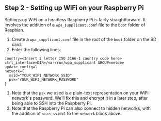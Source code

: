 ## Step 2 - Setting up WiFi on your Raspberry Pi

Settings up WiFi on a headless Raspberry Pi is fairly straightforward. It involves the addition of a `wpa_supplicant.conf` file to the `boot` folder of Raspbian.

1. Create a `wpa_supplicant.conf` file in the root of the `boot` folder on the SD card.
1. Enter the following lines:
```
country=<Insert 2 letter ISO 3166-1 country code here>
ctrl_interface=DIR=/var/run/wpa_supplicant GROUP=netdev
update_config=1
network={
  ssid="YOUR_WIFI_NETWORK_SSID"
  psk="YOUR_WIFI_NETWORK_PASSWORD"
}
```
1. Note that the `psk` we used is a plain-text representation on your WiFi network's password. We'll fix this and encrypt it in a later step, after being able to SSH into the Raspberry Pi.
1. Note that the Raspberry Pi can also connect to hidden networks, with the addition of `scan_ssid=1` to the `network` block above.